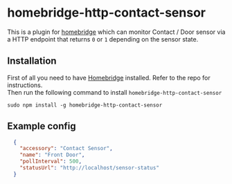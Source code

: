# homebridge-http-contact-sensor

This is a plugin for [homebridge](https://github.com/nfarina/homebridge) which can monitor Contact / Door sensor via a HTTP endpoint that returns `0` or `1` depending on the sensor state.

## Installation

First of all you need to have [Homebridge](https://github.com/nfarina/homebridge) installed. Refer to the repo for 
instructions.  
Then run the following command to install `homebridge-http-contact-sensor`

```
sudo npm install -g homebridge-http-contact-sensor
```

## Example config

```json
  {
    "accessory": "Contact Sensor",
    "name": "Front Door",
    "pollInterval": 500,
    "statusUrl": "http://localhost/sensor-status"
  }
```
